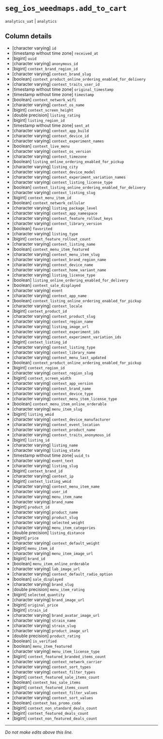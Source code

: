 # `seg_ios_weedmaps.add_to_cart`
`analytics_uat` | `analytics`

## Column details
* [character varying] `id`
* [timestamp without time zone] `received_at`
* [bigint]    `uuid`
* [character varying] `anonymous_id`
* [bigint]    `context_brand_region_id`
* [character varying] `context_brand_slug`
* [boolean]   `context_product_online_ordering_enabled_for_delivery`
* [character varying] `context_traits_user_id`
* [timestamp without time zone] `original_timestamp`
* [timestamp without time zone] `timestamp`
* [boolean]   `context_network_wifi`
* [character varying] `context_os_name`
* [bigint]    `context_screen_height`
* [double precision] `listing_rating`
* [bigint]    `listing_region_id`
* [timestamp without time zone] `sent_at`
* [character varying] `context_app_build`
* [character varying] `context_device_id`
* [character varying] `context_experiment_names`
* [boolean]   `context_live_menu`
* [character varying] `context_os_version`
* [character varying] `context_timezone`
* [boolean]   `listing_online_ordering_enabled_for_pickup`
* [character varying] `listing_city`
* [character varying] `context_device_model`
* [character varying] `context_experiment_variation_names`
* [character varying] `context_listing_license_type`
* [boolean]   `context_listing_online_ordering_enabled_for_delivery`
* [character varying] `context_listing_slug`
* [bigint]    `context_menu_item_id`
* [boolean]   `context_network_cellular`
* [character varying] `listing_package_level`
* [character varying] `context_app_namespace`
* [character varying] `context_feature_rollout_keys`
* [character varying] `context_library_version`
* [boolean]   `favorited`
* [character varying] `listing_type`
* [bigint]    `context_feature_rollout_count`
* [character varying] `context_listing_name`
* [boolean]   `context_menu_item_featured`
* [character varying] `context_menu_item_slug`
* [character varying] `context_brand_region_name`
* [character varying] `context_device_name`
* [character varying] `context_home_variant_name`
* [character varying] `listing_license_type`
* [boolean]   `listing_online_ordering_enabled_for_delivery`
* [boolean]   `context_sale_displayed`
* [character varying] `event`
* [character varying] `context_app_name`
* [boolean]   `context_listing_online_ordering_enabled_for_pickup`
* [character varying] `context_locale`
* [bigint]    `context_product_id`
* [character varying] `context_product_slug`
* [character varying] `context_region_name`
* [character varying] `listing_image_url`
* [character varying] `context_experiment_ids`
* [character varying] `context_experiment_variation_ids`
* [bigint]    `context_listing_id`
* [character varying] `context_listing_type`
* [character varying] `context_library_name`
* [character varying] `context_menu_last_updated`
* [boolean]   `context_product_online_ordering_enabled_for_pickup`
* [bigint]    `context_region_id`
* [character varying] `context_region_slug`
* [bigint]    `context_screen_width`
* [character varying] `context_app_version`
* [character varying] `context_brand_name`
* [character varying] `context_device_type`
* [character varying] `context_menu_item_license_type`
* [boolean]   `context_menu_item_online_orderable`
* [character varying] `menu_item_slug`
* [bigint]    `listing_wmid`
* [character varying] `context_device_manufacturer`
* [character varying] `context_event_location`
* [character varying] `context_product_name`
* [character varying] `context_traits_anonymous_id`
* [bigint]    `listing_id`
* [character varying] `listing_name`
* [character varying] `listing_state`
* [timestamp without time zone] `uuid_ts`
* [character varying] `event_text`
* [character varying] `listing_slug`
* [bigint]    `context_brand_id`
* [character varying] `context_ip`
* [bigint]    `context_listing_wmid`
* [character varying] `context_menu_item_name`
* [character varying] `user_id`
* [character varying] `menu_item_name`
* [character varying] `brand_name`
* [bigint]    `product_id`
* [character varying] `product_name`
* [character varying] `product_slug`
* [character varying] `selected_weight`
* [character varying] `menu_item_categories`
* [double precision] `listing_distance`
* [bigint]    `price`
* [character varying] `context_default_weight`
* [bigint]    `menu_item_id`
* [character varying] `menu_item_image_url`
* [bigint]    `brand_id`
* [boolean]   `menu_item_online_orderable`
* [character varying] `lab_image_url`
* [character varying] `context_default_radio_option`
* [boolean]   `sale_displayed`
* [character varying] `brand_slug`
* [double precision] `menu_item_rating`
* [bigint]    `selected_quantity`
* [character varying] `brand_image_url`
* [bigint]    `original_price`
* [bigint]    `strain_id`
* [character varying] `brand_avatar_image_url`
* [character varying] `strain_name`
* [character varying] `strain_slug`
* [character varying] `product_image_url`
* [double precision] `product_rating`
* [boolean]   `is_verified`
* [boolean]   `menu_item_featured`
* [character varying] `menu_item_license_type`
* [bigint]    `context_featured_branded_items_count`
* [character varying] `context_network_carrier`
* [character varying] `context_sort_types`
* [character varying] `context_filter_types`
* [bigint]    `context_featured_sale_items_count`
* [boolean]   `context_has_sale_items`
* [bigint]    `context_featured_items_count`
* [character varying] `context_filter_values`
* [character varying] `context_sort_values`
* [boolean]   `context_has_promo_code`
* [bigint]    `context_non_standard_deals_count`
* [bigint]    `context_featured_deals_count`
* [bigint]    `context_non_featured_deals_count`

-------------------------------------------------------------------------------
*Do not make edits above this line.*
